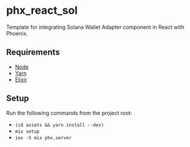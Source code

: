 # phx_react_sol

Template for integrating Solana Wallet Adapter component in React with Phoenix.

## Requirements

- [Node](https://nodejs.org/en/download)
- [Yarn](https://yarnpkg.com/getting-started/install)
- [Elixir](https://elixir-lang.org/install.html)

## Setup

Run the following commands from the project root:

- `(cd assets && yarn install --dev)`
- `mix setup`
- `iex -S mix phx.server`
